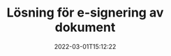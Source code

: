 ---
############################# Static ############################
layout: "product"
date: 2022-03-01T15:12:22
draft: false
#operation: 
#signaturetype: 
#fileformat: 
#productName: Java
lang: sv
#productCode: java
#otherformats: 
#breadcrumb: Put  signature on  for Java
product: "Signature"
product_tag: "signature"

############################# Head ############################
head_title: ".NET, Java, Cloud API och onlinedokumentsignaturappar"
head_description: "Få en allt-i-ett-dokumentlösning för e-signaturer för .NET, Java och molnbaserade applikationer. Signera vanliga dokumentformat online med en enkel dra och släpp-funktion"

############################# Header ############################
title: "Lösning för e-signering av dokument"
description: "Signera digitala dokument och bilder på vilken plattform som helst med hjälp av våra flexibla API:er och appbaserade lösningar för programmerare och slutanvändare."

############################# APIs ###############################
apis:
  enable: true

  api:
    # api loop
    - title: "GroupDocs.Signature High Code API:er inkluderar"
      link: "/signature/"
      label: "Visa alla High Code API:er"
      api_product:
        # api_product loop
        - link: "/signature/net/"
          img_alt: "GroupDocs.Signature for .NET"
          image: "/border/groupdocs-signature-net.svg"
          product: "GroupDocs.Signature for"
          platform: ".NET"
          content: "Native .NET API för att lägga till, söka och verifiera de mest populära digitala signaturtyperna till Microsoft Office, PDF, bilder och olika andra format i .NET-applikationer."

        # api_product loop
        - link: "/signature/java/"
          img_alt: "GroupDocs.Signature for Java"
          image: "/border/groupdocs-signature-java.svg"
          product: "GroupDocs.Signature for"
          platform: "Java"
          content: "Ge Java-applikationer med eSignature-funktioner möjlighet att digitalt signera ett brett utbud av dokument och bilder på alla operativsystem med JDK installerat."

        # api_product loop
        - link: "/signature/nodejs-java/"
          img_alt: "GroupDocs.Signature for Node.js via Java"
          image: "/border/groupdocs-signature-nodejs-java.svg"
          product: "GroupDocs.Signature for"
          platform: "Node.js"
          content: "Vår Node.js-lösning utökar dina affärsapplikationer med digital signering. Sätt enkelt elektroniska signaturer på populära dokument och bildformat."

    # api loop
    - title: "GroupDocs.Signature Low Code API:er inkluderar"
      link: "https://products.groupdocs.cloud/signature"
      label: "Visa alla lågkods-API:er"
      api_product:
        # api_product loop
        - link: "https://products.groupdocs.cloud/signature/curl"
          img_alt: "GroupDocs.Signature Cloud for cURL"
          image: "https://www.groupdocs.cloud/templates/groupdocscloud/images/sdk/272x272/groupdocs_signature-for-curl.png"
          product: "GroupDocs.Signature"
          platform: "Cloud for cURL"
          content: "Arbeta med cURL RESTful dokumentsignatur API för att lägga till och manipulera olika signaturtyper i alla populära dokumentformat inklusive PDF, Word, Excel och bilder."

        # api_product loop
        - link: "https://products.groupdocs.cloud/signature/net"
          img_alt: "GroupDocs.Signature Cloud SDK for .NET"
          image: "https://www.groupdocs.cloud/templates/groupdocscloud/images/sdk/272x272/groupdocs_signature-for-net.png"
          product: "GroupDocs.Signature"
          platform: "Cloud SDK for .NET"
          content: "Använd e-signatur RESTful API enkelt med .NET SDK för att hantera digital signatur i ett antal dokumentformat inom .NET-applikationer."

        # api_product loop
        - link: "https://products.groupdocs.cloud/signature/java"
          img_alt: "GroupDocs.Signature Cloud SDK for Java"
          image: "https://www.groupdocs.cloud/templates/groupdocscloud/images/sdk/272x272/groupdocs_signature-for-java.png"
          product: "GroupDocs.Signature"
          platform: "Cloud SDK for Java"
          content: "Implementera avancerade dokumentsigneringsfunktioner i dina java-applikationer med specialdesignad dokumentsignatur-SDK för Java."

    # api loop
    - title: "GroupDocs.Signature Inga kodappar ingår"
      link: "https://products.groupdocs.app/signature"
      label: "Visa alla No Code-appar"
      api_product:
        # api_product loop
        - link: "https://products.groupdocs.app/signature/total"
          img_alt: "GroupDocs.Signature Total"
          image: "https://www.aspose.cloud/templates/asposeapp/images/products/logo/aspose_signature-app.png"
          product: "GroupDocs.Signature"
          platform: "Total"
          content: "Signera Microsoft Word, Excel, PowerPoint, Visio och PDF-filer med text, bild, streckkod eller QR-kod."

        # api_product loop
        - link: "https://products.groupdocs.app/signature/docx"
          img_alt: "GroupDocs.Signature DOCX"
          image: "https://www.aspose.cloud/templates/groupdocsapp/images/products/logo/groupdocs_words-app.png"
          product: "GroupDocs.Signature"
          platform: "DOCX"
          content: "Signera Word-dokument digitalt online direkt från din webbläsare gratis."

        # api_product loop
        - link: "https://products.groupdocs.app/signature/pdf"
          img_alt: "GroupDocs.Signature PDF"
          image: "https://www.aspose.cloud/templates/groupdocsapp/images/products/logo/groupdocs_pdf-app.png"
          product: "GroupDocs.Signature"
          platform: "PDF"
          content: "e-signera PDF-filer med text, bild eller streckkod från vilken webbläsare som helst."

############################# Back to top ###############################
back_to_top:
  enable: true
---